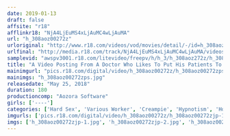```yaml
---
date: 2019-01-13
draft: false
affsite: "r18"
afflinkr18: "NjA4LjEuMS4xLjAuMC4wLjAuMA"
url: "h_308aoz00272z"
urloriginal: "http://www.r18.com/videos/vod/movies/detail/-/id=h_308aoz00272z"
urlfinal: "http://media.r18.com/track/NjA4LjEuMS4xLjAuMC4wLjAuMA/videos/vod/movies/detail/-/id=h_308aoz00272z"
samplevid: "awspv3001.r18.com/litevideo/freepv/h/h_3/h_308aoz272z/h_308aoz272z_dmb_w.mp4"
title: "A Video Posting From A Doctor Who Likes To Put His Patients To Sleep And Creampie Fuck Them Until He Releases Them"
mainimgurl: "pics.r18.com/digital/video/h_308aoz00272z/h_308aoz00272zps.jpg"
mainimgs: "h_308aoz00272zps.jpg"
releasedate: "May 25, 2018"
duration: 180
productioncomp: "Aozora Software"
girls: ['----']
categories: ['Hard Sex', 'Various Worker', 'Creampie', 'Hypnotism', 'Homemade', 'Hi-Def']
imgurls: ['pics.r18.com/digital/video/h_308aoz00272z/h_308aoz00272zjp-1.jpg', 'pics.r18.com/digital/video/h_308aoz00272z/h_308aoz00272zjp-2.jpg', 'pics.r18.com/digital/video/h_308aoz00272z/h_308aoz00272zjp-3.jpg', 'pics.r18.com/digital/video/h_308aoz00272z/h_308aoz00272zjp-4.jpg', 'pics.r18.com/digital/video/h_308aoz00272z/h_308aoz00272zjp-5.jpg', 'pics.r18.com/digital/video/h_308aoz00272z/h_308aoz00272zjp-6.jpg', 'pics.r18.com/digital/video/h_308aoz00272z/h_308aoz00272zjp-7.jpg', 'pics.r18.com/digital/video/h_308aoz00272z/h_308aoz00272zjp-8.jpg', 'pics.r18.com/digital/video/h_308aoz00272z/h_308aoz00272zjp-9.jpg', 'pics.r18.com/digital/video/h_308aoz00272z/h_308aoz00272zjp-10.jpg', 'pics.r18.com/digital/video/h_308aoz00272z/h_308aoz00272zjp-11.jpg', 'pics.r18.com/digital/video/h_308aoz00272z/h_308aoz00272zjp-12.jpg', 'pics.r18.com/digital/video/h_308aoz00272z/h_308aoz00272zjp-13.jpg', 'pics.r18.com/digital/video/h_308aoz00272z/h_308aoz00272zjp-14.jpg', 'pics.r18.com/digital/video/h_308aoz00272z/h_308aoz00272zjp-15.jpg', 'pics.r18.com/digital/video/h_308aoz00272z/h_308aoz00272zjp-16.jpg', 'pics.r18.com/digital/video/h_308aoz00272z/h_308aoz00272zjp-17.jpg', 'pics.r18.com/digital/video/h_308aoz00272z/h_308aoz00272zjp-18.jpg', 'pics.r18.com/digital/video/h_308aoz00272z/h_308aoz00272zjp-19.jpg', 'pics.r18.com/digital/video/h_308aoz00272z/h_308aoz00272zjp-20.jpg']
imgs: ['h_308aoz00272zjp-1.jpg', 'h_308aoz00272zjp-2.jpg', 'h_308aoz00272zjp-3.jpg', 'h_308aoz00272zjp-4.jpg', 'h_308aoz00272zjp-5.jpg', 'h_308aoz00272zjp-6.jpg', 'h_308aoz00272zjp-7.jpg', 'h_308aoz00272zjp-8.jpg', 'h_308aoz00272zjp-9.jpg', 'h_308aoz00272zjp-10.jpg', 'h_308aoz00272zjp-11.jpg', 'h_308aoz00272zjp-12.jpg', 'h_308aoz00272zjp-13.jpg', 'h_308aoz00272zjp-14.jpg', 'h_308aoz00272zjp-15.jpg', 'h_308aoz00272zjp-16.jpg', 'h_308aoz00272zjp-17.jpg', 'h_308aoz00272zjp-18.jpg', 'h_308aoz00272zjp-19.jpg', 'h_308aoz00272zjp-20.jpg']
---
```

